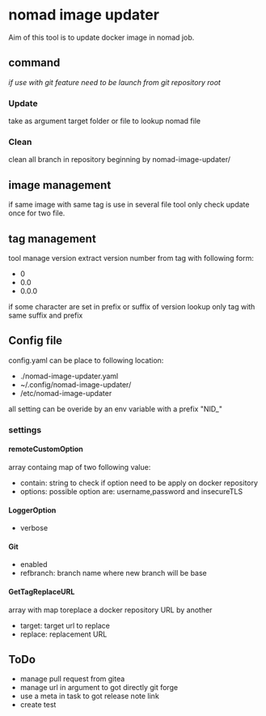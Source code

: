 # nomad image updater

Aim of this tool is to update docker image in nomad job.

## command

_if use with git feature need to be launch from git repository root_

### Update

take as argument target folder or file to lookup nomad file

### Clean

clean all branch in repository beginning by nomad-image-updater/

## image management

if same image with same tag is use in several file tool only check update once for two file.

## tag management

tool manage version extract version number from tag with following form:

- 0
- 0.0
- 0.0.0

if some character are set in prefix or suffix of version lookup only tag with same suffix and prefix

## Config file

config.yaml can be place to following location:

- ./nomad-image-updater.yaml
- ~/.config/nomad-image-updater/
- /etc/nomad-image-updater

all setting can be overide by an env variable with a prefix "NID\_"

### settings

#### remoteCustomOption

array containg  map of two following value:

- contain: string to check if option need to be apply on docker repository
- options: possible option are: username,password and insecureTLS

#### LoggerOption

- verbose

#### Git

- enabled
- refbranch: branch name where new branch will be base

#### GetTagReplaceURL

array with  map toreplace a docker repository URL by another
- target: target url to replace
- replace: replacement URL

## ToDo

- manage pull request from gitea
- manage url in argument to got directly git forge
- use a meta in task to got release note link
- create test

